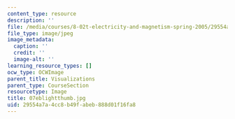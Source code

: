 ```yaml
---
content_type: resource
description: ''
file: /media/courses/8-02t-electricity-and-magnetism-spring-2005/29554a7a4cc8b49fabeb888d01f16fa8_07eblightthumb.jpg
file_type: image/jpeg
image_metadata:
  caption: ''
  credit: ''
  image-alt: ''
learning_resource_types: []
ocw_type: OCWImage
parent_title: Visualizations
parent_type: CourseSection
resourcetype: Image
title: 07eblightthumb.jpg
uid: 29554a7a-4cc8-b49f-abeb-888d01f16fa8
---
```

